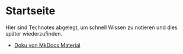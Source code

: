 # Startseite
Hier sind Technotes abgelegt, um schnell Wissen zu notieren und dies später wiederzufinden.
- [Doku von MkDocs Material](https://squidfunk.github.io/mkdocs-material/reference/)
